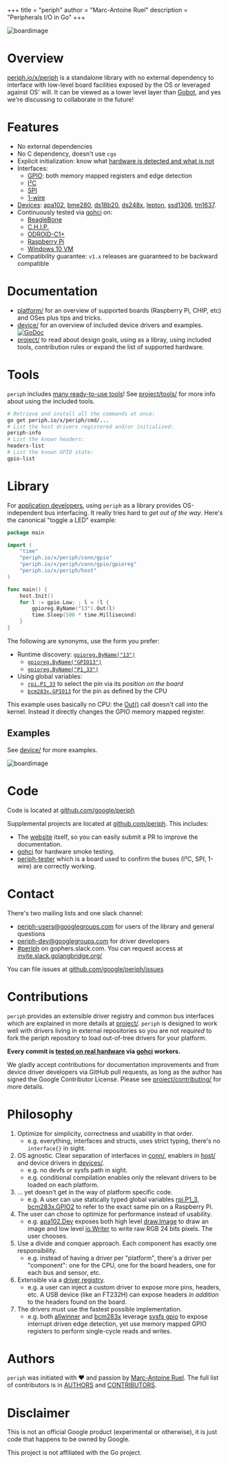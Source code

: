 +++
title = "periph"
author = "Marc-Antoine Ruel"
description = "Peripherals I/O in Go"
+++

![boardimage](/img/periph-mascot-280.png)

# Overview

[periph.io/x/periph](https://periph.io/x/periph) is a standalone library with no
external dependency to interface with low-level board facilities exposed by the
OS or leveraged against OS' will. It can be viewed as a lower level layer than
[Gobot](https://gobot.io), and yes we're discussing to collaborate in the
future!


# Features

- No external dependencies
- No C dependency, doesn't use `cgo`
- Explicit initialization: know what [hardware is detected and what is
  not](https://github.com/google/periph/tree/master/cmd/periph-info)
- Interfaces:
  - [GPIO](https://periph.io/x/periph/conn/gpio): both memory mapped
  registers and edge detection
  - [I²C](https://periph.io/x/periph/conn/i2c)
  - [SPI](https://periph.io/x/periph/conn/spi)
  - [1-wire](https://periph.io/x/periph/conn/onewire)
- [Devices](/device/): [apa102](/device/#apa102), [bme280](/device/#bme280),
  [ds18b20](/device/#ds18b20), [ds248x](/device/#ds248x),
  [lepton](/device/#lepton), [ssd1306](/device/#ssd1306),
  [tm1637](/device/#tm1637).
- Continuously tested via [gohci](https://github.com/periph/gohci) on:
  - [BeagleBone](/platform/#beaglebone)
  - [C.H.I.P.](/platform/#chip)
  - [ODROID-C1+](/platform/#odroid-c1)
  - [Raspberry Pi](/platform/#raspberrypi)
  - [Windows 10 VM](/platform/#windows)
- Compatibility guarantee: `v1.x` releases are guaranteed to be backward compatible


# Documentation

- [platform/](/platform/) for an overview of supported boards (Raspberry Pi,
  CHIP, etc) and OSes plus tips and tricks.
- [device/](/device/) for an overview of included device drivers and examples.
  [![GoDoc](/img/godoc.svg)](https://periph.io/x/periph)
- [project/](/project/) to read about design goals, using as a libray, using
  included tools, contribution rules or expand the list of supported hardware.


# Tools

`periph` includes [many ready-to-use
tools](https://github.com/google/periph/tree/master/cmd/)! See [project/tools/](/project/tools/)
for more info about using the included tools.

```bash
# Retrieve and install all the commands at once:
go get periph.io/x/periph/cmd/...
# List the host drivers registered and/or initialized:
periph-info
# List the known headers:
headers-list
# List the known GPIO state:
gpio-list
```


# Library

For [application developers](/project/library/), using `periph` as a library
provides OS-independent bus interfacing. It really tries hard to _get out of the
way_.  Here's the canonical "toggle a LED" example:


~~~go
package main

import (
    "time"
    "periph.io/x/periph/conn/gpio"
    "periph.io/x/periph/conn/gpio/gpioreg"
    "periph.io/x/periph/host"
)

func main() {
    host.Init()
    for l := gpio.Low; ; l = !l {
        gpioreg.ByName("13").Out(l)
        time.Sleep(500 * time.Millisecond)
    }
}
~~~

The following are synonyms, use the form you prefer:

- Runtime discovery:
    [`gpioreg.ByName("13")`](https://periph.io/x/periph/conn/gpio/gpioreg#ByName)
  - [`gpioreg.ByName("GPIO13")`](https://periph.io/x/periph/conn/gpio/gpioreg#ByName)
  - [`gpioreg.ByName("P1_33")`](https://periph.io/x/periph/conn/gpio/gpioreg#ByName)
- Using global variables:
  - [`rpi.P1_33`](https://periph.io/x/periph/host/rpi#P1_33) to
    select the pin via its _position on the board_
  - [`bcm283x.GPIO13`](https://periph.io/x/periph/host/bcm283x#GPIO13) for the
    pin as defined by the CPU

This example uses basically no CPU: the
[Out()](https://godoc.org/periph.io/x/periph/conn/gpio#PinOut) call doesn't call
into the kernel. Instead it directly changes the GPIO memory mapped register.


## Examples

See [device/](/device/) for more examples.

![boardimage](/img/lab-280.jpg)


# Code

Code is located at [github.com/google/periph](https://github.com/google/periph)

Supplemental projects are located at
[github.com/periph](https://github.com/periph). This includes:

- The [website](https://github.com/periph/website) itself, so you can easily
  submit a PR to improve the documentation.
- [gohci](https://github.com/periph/gohci) for hardware smoke testing.
- [periph-tester](https://github.com/periph/periph-tester) which is a board used
  to confirm the buses (I²C, SPI, 1-wire) are correctly working.


# Contact

There's two mailing lists and one slack channel:

- [periph-users@googlegroups.com](https://groups.google.com/forum/#!forum/periph-users)
  for users of the library and general questions
- [periph-dev@googlegroups.com](https://groups.google.com/forum/#!forum/periph-dev)
  for driver developers
- [#periph](https://gophers.slack.com/messages/periph/) on gophers.slack.com.
  You can request access at
  [invite.slack.golangbridge.org/](https://invite.slack.golangbridge.org/)

You can file issues at
[github.com/google/periph/issues](https://github.com/google/periph/issues)


# Contributions

`periph` provides an extensible driver registry and common bus interfaces which
are explained in more details at [project/](/project/). `periph` is designed to
work well with drivers living in external repositories so you are not _required_
to fork the periph repository to load out-of-tree drivers for your platform.

**Every commit is [tested on real hardware](/project/contributing/#testing)
via [gohci](https://github.com/periph/gohci) workers.**

We gladly accept contributions for documentation improvements and from device
driver developers via GitHub pull requests, as long as the author has signed the
Google Contributor License. Please see
[project/contributing/](/project/contributing/) for more details.


# Philosophy

1. Optimize for simplicity, correctness and usability in that order.
   - e.g. everything, interfaces and structs, uses strict typing, there's no
     `interface{}` in sight.
2. OS agnostic. Clear separation of interfaces in
   [conn/](https://periph.io/x/periph/conn),
   enablers in [host/](https://periph.io/x/periph/host) and device
   drivers in [devices/](https://periph.io/x/periph/devices).
   - e.g. no devfs or sysfs path in sight.
   - e.g. conditional compilation enables only the relevant drivers to be loaded
     on each platform.
3. ... yet doesn't get in the way of platform specific code.
   - e.g. A user can use statically typed global variables
     [rpi.P1_3](https://periph.io/x/periph/host/rpi#P1_3),
     [bcm283x.GPIO2](https://periph.io/x/periph/host/bcm283x#GPIO2)
     to refer to the exact same pin on a Raspberry Pi.
3. The user can chose to optimize for performance instead of usability.
   - e.g.
     [apa102.Dev](https://periph.io/x/periph/devices/apa102#Dev)
     exposes both high level
     [draw.Image](https://golang.org/pkg/image/draw/#Image) to draw an image and
     low level [io.Writer](https://golang.org/pkg/io/#Writer) to write raw RGB
     24 bits pixels. The user chooses.
4. Use a divide and conquer approach. Each component has exactly one
   responsibility.
   - e.g. instead of having a driver per "platform", there's a driver per
     "component": one for the CPU, one for the board headers, one for each
     bus and sensor, etc.
5. Extensible via a [driver
   registry](https://periph.io/x/periph#Register).
   - e.g. a user can inject a custom driver to expose more pins, headers, etc.
     A USB device (like an FT232H) can expose headers _in addition_ to the
     headers found on the board.
6. The drivers must use the fastest possible implementation.
   - e.g. both [allwinner](https://periph.io/x/periph/host/allwinner) and
     [bcm283x](https://periph.io/x/periph/host/bcm283x) leverage [sysfs
     gpio](https://periph.io/x/periph/host/sysfs#Pin) to expose interrupt driven
     edge detection, yet use memory mapped GPIO registers to perform
     single-cycle reads and writes.


# Authors

`periph` was initiated with ❤️️ and passion by [Marc-Antoine
Ruel](https://github.com/maruel).  The full list of contributors is in
[AUTHORS](https://github.com/google/periph/blob/master/AUTHORS) and
[CONTRIBUTORS](https://github.com/google/periph/blob/master/CONTRIBUTORS).


# Disclaimer

This is not an official Google product (experimental or otherwise), it
is just code that happens to be owned by Google.

This project is not affiliated with the Go project.
